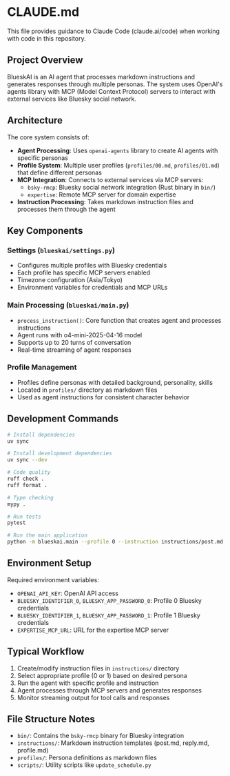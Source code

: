 # CLAUDE.md

This file provides guidance to Claude Code (claude.ai/code) when working with code in this repository.

## Project Overview

BlueskAI is an AI agent that processes markdown instructions and generates responses through multiple personas. The system uses OpenAI's agents library with MCP (Model Context Protocol) servers to interact with external services like Bluesky social network.

## Architecture

The core system consists of:

- **Agent Processing**: Uses `openai-agents` library to create AI agents with specific personas
- **Profile System**: Multiple user profiles (`profiles/00.md`, `profiles/01.md`) that define different personas
- **MCP Integration**: Connects to external services via MCP servers:
  - `bsky-rmcp`: Bluesky social network integration (Rust binary in `bin/`)
  - `expertise`: Remote MCP server for domain expertise
- **Instruction Processing**: Takes markdown instruction files and processes them through the agent

## Key Components

### Settings (`blueskai/settings.py`)
- Configures multiple profiles with Bluesky credentials
- Each profile has specific MCP servers enabled
- Timezone configuration (Asia/Tokyo)
- Environment variables for credentials and MCP URLs

### Main Processing (`blueskai/main.py`)
- `process_instruction()`: Core function that creates agent and processes instructions
- Agent runs with o4-mini-2025-04-16 model
- Supports up to 20 turns of conversation
- Real-time streaming of agent responses

### Profile Management
- Profiles define personas with detailed background, personality, skills
- Located in `profiles/` directory as markdown files
- Used as agent instructions for consistent character behavior

## Development Commands

```bash
# Install dependencies
uv sync

# Install development dependencies
uv sync --dev

# Code quality
ruff check .
ruff format .

# Type checking
mypy .

# Run tests
pytest

# Run the main application
python -m blueskai.main --profile 0 --instruction instructions/post.md
```

## Environment Setup

Required environment variables:
- `OPENAI_API_KEY`: OpenAI API access
- `BLUESKY_IDENTIFIER_0`, `BLUESKY_APP_PASSWORD_0`: Profile 0 Bluesky credentials
- `BLUESKY_IDENTIFIER_1`, `BLUESKY_APP_PASSWORD_1`: Profile 1 Bluesky credentials  
- `EXPERTISE_MCP_URL`: URL for the expertise MCP server

## Typical Workflow

1. Create/modify instruction files in `instructions/` directory
2. Select appropriate profile (0 or 1) based on desired persona
3. Run the agent with specific profile and instruction
4. Agent processes through MCP servers and generates responses
5. Monitor streaming output for tool calls and responses

## File Structure Notes

- `bin/`: Contains the `bsky-rmcp` binary for Bluesky integration
- `instructions/`: Markdown instruction templates (post.md, reply.md, profile.md)
- `profiles/`: Persona definitions as markdown files
- `scripts/`: Utility scripts like `update_schedule.py`